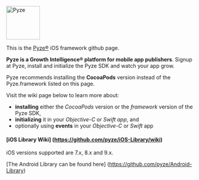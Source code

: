 <a href="http://pyze.com" target="_Pyze"><img src="http://pyze.com/images/pyze-horizontal-color-RGB.svg" height="90" alt="Pyze"/></a>

This is the [Pyze&reg;](http://pyze.com) iOS framework github page.  

**Pyze is a Growth Intelligence&reg; platform for mobile app publishers**. Signup at Pyze, install and initialize the Pyze SDK and watch your app grow.

Pyze recommends installing the **CocoaPods** version instead of the Pyze.framework listed on this page. 

Visit the wiki page below to learn more about: 
* **installing** either the *CocoaPods* version or the *framework* version of the Pyze SDK, 
* **initializing** it in your *Objective-C* or *Swift app*, and 
* optionally using **events** in your *Objective-C* or *Swift* app

#### [iOS Library Wiki] (https://github.com/pyze/iOS-Library/wiki)

iOS versions supported are 7.x, 8.x and 9.x.

[The Android Library can be found here] (https://github.com/pyze/Android-Library)
